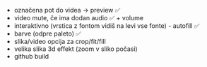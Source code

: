 - označena pot do videa -> preview ✅
- video mute, če ima dodan audio ✅ + volume
- interaktivno (vrstica z fontom vidiš na levi vse fonte) - autofill ✅ 
- barve (odpre paleto) ✅
- slika/video opcija za crop/fit/fill
- velika slika 3d effekt (zoom v sliko počasi)
- github build
